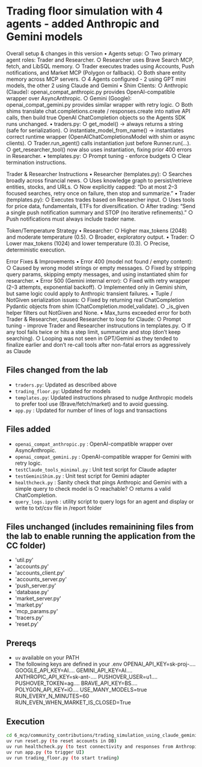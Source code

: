 # Trading floor simulation with 4 agents - added Anthropic and Gemini models

Overall setup & changes in this version
	• Agents setup:
		○ Two primary agent roles: Trader and Researcher.
		○ Researcher uses Brave Search MCP, fetch, and LibSQL memory.
		○ Trader executes trades using Accounts, Push notifications, and Market MCP (Polygon or fallback).
		○ Both share entity memory across MCP servers.
        ○ 4 Agents configured - 2 using GPT mini models, the other 2 using Claude and Gemini
	• Shim Clients:
		○ Anthropic (Claude): openai_compat_anthropic.py provides OpenAI-compatible wrapper over AsyncAnthropic.
		○ Gemini (Google): openai_compat_gemini.py provides similar wrapper with retry logic.
		○ Both shims translate chat.completions.create / responses.create into native API calls, then build true OpenAI ChatCompletion objects so the Agents SDK runs unchanged.
	• traders.py:
		○ get_model() → always returns a string (safe for serialization).
		○ instantiate_model_from_name() → instantiates correct runtime wrapper (OpenAIChatCompletionsModel with shim or async clients).
		○ Trader.run_agent() calls instantiation just before Runner.run(...).
		○ get_researcher_tool() now also uses instantiation, fixing prior 400 errors in Researcher.
	• templates.py:
		○ Prompt tuning - enforce budgets
		○ Clear termination instructions.

Trader & Researcher Instructions
	• Researcher (templates.py):
		○ Searches broadly across financial news.
		○ Uses knowledge graph to persist/retrieve entities, stocks, and URLs.
		○ Now explicitly capped: “Do at most 2–3 focused searches, retry once on failure, then stop and summarize.”
	• Trader (templates.py):
		○ Executes trades based on Researcher input.
		○ Uses tools for price data, fundamentals, ETFs for diversification.
		○ After trading: “Send a single push notification summary and STOP (no iterative refinements).”
		○ Push notifications must always include trader name.

Token/Temperature Strategy
	• Researcher:
		○ Higher max_tokens (2048) and moderate temperature (0.5).
		○ Broader, exploratory output.
	• Trader:
		○ Lower max_tokens (1024) and lower temperature (0.3).
		○ Precise, deterministic execution.

Error Fixes & Improvements
	• Error 400 (model not found / empty content):
		○ Caused by wrong model strings or empty messages.
		○ Fixed by stripping query params, skipping empty messages, and using instantiated shim for researcher.
	• Error 500 (Gemini internal error):
		○ Fixed with retry wrapper (2–3 attempts, exponential backoff).
		○ Implemented only in Gemini shim, but same logic could apply to Anthropic transient failures.
	• Tuple / NotGiven serialization issues:
		○ Fixed by returning real ChatCompletion Pydantic objects from shim (ChatCompletion.model_validate).
		○ _is_given helper filters out NotGiven and None.
	• Max_turns exceeded error for both Trader & Researcher, caused Researcher to loop for Claude:
		○ Prompt tuning - improve Trader and Researcher instrucutions in templates.py.
		○ If any tool fails twice or hits a step limit, summarize and stop (don’t keep searching).
		○ Looping was not seen in GPT/Gemini as they tended to finalize earlier and don’t re-call tools after non-fatal errors as aggressively as Claude


## Files changed from the lab
- `traders.py`: Updated as described above
- `trading_floor.py`: Updated for models
- `templates.py`: Updated instructions phrased to nudge Anthropic models to prefer tool use (Brave/fetch/market) and to avoid guessing.
- `app.py` : Updated for number of lines of logs and transactions
## Files added
- `openai_compat_anthropic.py` :  OpenAI-compatible wrapper over AsyncAnthropic.
- `openai_compat_gemini.py` :  OpenAI-compatible wrapper for Gemini with retry logic.
- `testClaude_tools_minimal.py` : Unit test script for Claude adapter
- `testGeminiShim.py` : Unit test script for Gemini adapter 
- `healthcheck.py` : Sanity check that pings Anthropic and Gemini with a simple query to check model is
		○ reachable?
		○ returns a valid ChatCompletion.
- `query_logs.ipynb` : utility script to query logs for an agent and display or write to txt/csv file in /report folder

## Files unchanged (includes remainining files from the lab to enable running the application from the CC folder)
- 'util.py'
- 'accounts.py'
- 'accounts_client.py'
- 'accounts_server.py'
- 'push_server.py'
- 'database.py'
- 'market_server.py'
- 'market.py'
- 'mcp_params.py'
- 'tracers.py'
- 'reset.py'


## Prereqs
- `uv` available on your PATH
- The following keys are defined in your .env
    OPENAI_API_KEY=sk-proj-....
    GOOGLE_API_KEY=AI....
    GEMINI_API_KEY=AI....
    ANTHROPIC_API_KEY=sk-ant-....
    PUSHOVER_USER=u1....
    PUSHOVER_TOKEN=ag....
    BRAVE_API_KEY=BS....
    POLYGON_API_KEY=iO....
    USE_MANY_MODELS=true
    RUN_EVERY_N_MINUTES=60
    RUN_EVEN_WHEN_MARKET_IS_CLOSED=True

## Execution
```bash
cd 6_mcp/community_contributions/trading_simulation_using_claude_gemini
uv run reset.py (to reset accounts in DB)
uv run healthcheck.py (to test connectivity and responses from Anthropic and Gemini)
uv run app.py (to trigger UI)
uv run trading_floor.py (to start trading)



